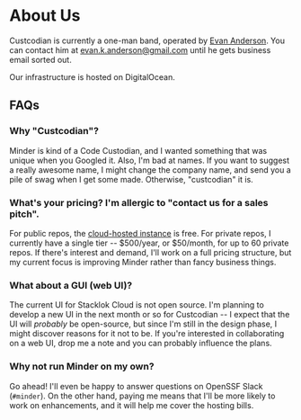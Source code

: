 # About Us

Custcodian is currently a one-man band, operated by [Evan Anderson](https://www.linkedin.com/in/evankanderson/).  You can contact him at [evan.k.anderson@gmail.com](mailto:evan.k.anderson@gmail.com) until he gets business email sorted out.

Our infrastructure is hosted on DigitalOcean.

## FAQs

### Why "Custcodian"?

Minder is kind of a Code Custodian, and I wanted something that was unique when you Googled it.  Also, I'm bad at names.  If you want to suggest a really awesome name, I might change the company name, and send you a pile of swag when I get some made.  Otherwise, "custcodian" it is.

### What's your pricing?  I'm allergic to "contact us for a sales pitch".

For public repos, the [cloud-hosted instance](/hosted) is free.  For private repos, I currently have a single tier -- $500/year, or $50/month, for up to 60 private repos.  If there's interest and demand, I'll work on a full pricing structure, but my current focus is improving Minder rather than fancy business things.

### What about a GUI (web UI)?

The current UI for Stacklok Cloud is not open source.  I'm planning to develop a new UI in the next month or so for Custcodian -- I expect that the UI will _probably_ be open-source, but since I'm still in the design phase, I might discover reasons for it not to be.  If you're interested in collaborating on a web UI, drop me a note and you can probably influence the plans.

### Why not run Minder on my own?

Go ahead!  I'll even be happy to answer questions on OpenSSF Slack (`#minder`).  On the other hand, paying me means that I'll be more likely to work on enhancements, and it will help me cover the hosting bills.
